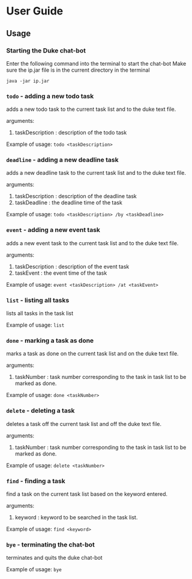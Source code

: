 # User Guide

## Usage

###  Starting the Duke chat-bot
Enter the following command into the terminal to start the chat-bot
Make sure the ip.jar file is in the current directory in the terminal
```
java -jar ip.jar
```

### `todo` - adding a new todo task 
adds a new todo task to the current task list and to the duke text file.

arguments:
1. taskDescription : description of the todo task

Example of usage:
`todo <taskDescription>`

### `deadline` - adding a new deadline task
adds a new deadline task to the current task list and to the duke text file.

arguments:
1. taskDescription : description of the deadline task
2. taskDeadline : the deadline time of the task 

Example of usage:
`todo <taskDescription> /by <taskDeadline>`

### `event` - adding a new event task
adds a new event task to the current task list and to the duke text file.

arguments:
1. taskDescription : description of the event task
2. taskEvent : the event time of the task

Example of usage:
`event <taskDescription> /at <taskEvent>`

### `list` - listing all tasks
lists all tasks in the task list

Example of usage:
`list`

### `done` - marking a task as done
marks a task as done on the current task list and on the duke text file.  

arguments:
1. taskNumber : task number corresponding to the task in task list to be marked as done.

Example of usage:
`done <taskNumber>`

### `delete` - deleting a task 
deletes a task off the current task list and off the duke text file.

arguments:
1. taskNumber : task number corresponding to the task in task list to be marked as done.

Example of usage:
`delete <taskNumber>`

### `find` - finding a task
find a task on the current task list based on the keyword entered.

arguments:
1. keyword : keyword to be searched in the task list.

Example of usage:
`find <keyword>`

### `bye` - terminating the chat-bot
terminates and quits the duke chat-bot

Example of usage:
`bye`
